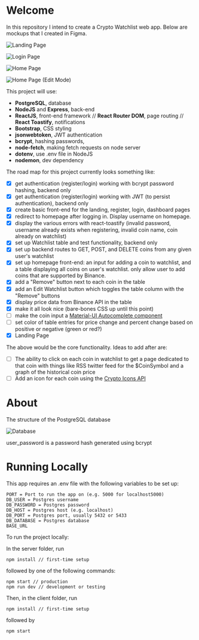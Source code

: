 # Welcome

In this repository I intend to create a Crypto Watchlist web app. Below are mockups that I created in Figma.

![Landing Page](https://user-images.githubusercontent.com/52224377/110902002-cb416f80-82ca-11eb-9972-480ee2dee246.png)

![Login Page](https://user-images.githubusercontent.com/52224377/110894623-cde99800-82bd-11eb-8b3a-b02c25cd0d12.png)

![Home Page](https://user-images.githubusercontent.com/52224377/110894627-d0e48880-82bd-11eb-89dc-50163993afb5.png)

![Home Page (Edit Mode)](https://user-images.githubusercontent.com/52224377/110894630-d17d1f00-82bd-11eb-9461-dd31596bb012.png)

This project will use:

- **PostgreSQL**, database
- **NodeJS** and **Express**, back-end
- **ReactJS**, front-end framework // **React Router DOM**, page routing // **React Toastify**, notifications
- **Bootstrap**, CSS styling
- **jsonwebtoken**, JWT authentication
- **bcrypt**, hashing passwords,
- **node-fetch**, making fetch requests on node server
- **dotenv**, use .env file in NodeJS
- **nodemon**, dev dependency

The road map for this project currently looks something like:

- [x] get authentication (register/login) working with bcrypt password hashing, backend only
- [x] get authentication (register/login) working with JWT (to persist authentication), backend only
- [x] create basic front-end for the landing, register, login, dashboard pages
- [x] redirect to homepage after logging in. Display username on homepage.
- [x] display the various errors with react-toastify (invalid password, username already exists when registering, invalid coin name, coin already on watchlist)
- [x] set up Watchlist table and test functionality, backend only
- [x] set up backend routes to GET, POST, and DELETE coins from any given user's watchlist
- [x] set up homepage front-end: an input for adding a coin to watchlist, and a table displaying all coins on user's watchlist. only allow user to add coins that are supported by Binance.
- [x] add a "Remove" button next to each coin in the table
- [x] add an Edit Watchlist button which toggles the table column with the "Remove" buttons
- [x] display price data from Binance API in the table
- [x] make it all look nice (bare-bones CSS up until this point)
- [ ] make the coin input a [Material-UI Autocomplete component](https://material-ui.com/components/autocomplete/)
- [ ] set color of table entries for price change and percent change based on positive or negative (green or red?)
- [x] Landing Page

The above would be the core functionality. Ideas to add after are:

- [ ] The ability to click on each coin in watchlist to get a page dedicated to that coin with things like RSS twitter feed for the $CoinSymbol and a graph of the historical coin price
- [ ] Add an icon for each coin using the [Crypto Icons API](https://cryptoicons.org/)

# About

The structure of the PostgreSQL database

![Database](https://user-images.githubusercontent.com/52224377/111240786-e31a3b80-85c9-11eb-9c29-30bf8dbeac87.PNG)

user_password is a password hash generated using bcrypt

# Running Locally

This app requires an .env file with the following variables to be set up:

```
PORT = Port to run the app on (e.g. 5000 for localhost5000)
DB_USER = Postgres username
DB_PASSWORD = Postgres password
DB_HOST = Postgres host (e.g. localhost)
DB_PORT = Postgres port, usually 5432 or 5433
DB_DATABASE = Postgres database
BASE_URL
```

To run the project locally:

In the server folder, run

```
npm install // first-time setup
```

followed by one of the following commands:

```
npm start // production
npm run dev // development or testing
```

Then, in the client folder, run

```
npm install // first-time setup
```

followed by

```
npm start
```

